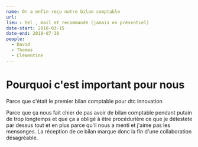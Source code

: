 ```yaml
---
name: On a enfin reçu notre bilan comptable
url: 
lieu : tel , mail et recommandé (jamais en présentiel)
date-start: 2018-03-15
date-end: 2018-07-30
people:
  - David
  - Thomas
  - Clémentine
---
```


# Pourquoi c'est important pour nous

Parce que c'était le premier bilan comptable pour dtc innovation 

Parce que ça nous fait chier de pas avoir de bilan comptable pendant putain de trop longtemps et que ça a obligé à être       procédurière ce que je détestete par dessus tout et en plus parce qu'il nous a menti et j'aime pas les mensonges. La  réception de ce bilan marque donc la fin d'une collaboration désagréable. 
